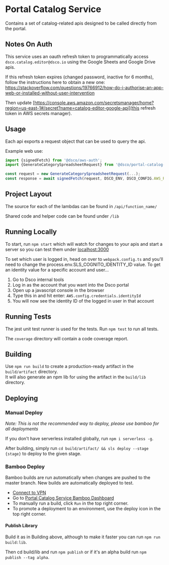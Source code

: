 # Portal Catalog Service
Contains a set of catalog-related apis designed to be called directly from the portal.

## Notes On Auth
This service uses an oauth refresh token to programmatically access `dsco.catalog.editor@dsco.io` 
using the Google Sheets and Google Drive apis.

If this refresh token expires (changed password, inactive for 6 months), follow the instructions here
to obtain a new one: https://stackoverflow.com/questions/19766912/how-do-i-authorise-an-app-web-or-installed-without-user-intervention

Then update [https://console.aws.amazon.com/secretsmanager/home?region=us-east-1#/secret?name=catalog-editor-google-api](this refresh token in AWS secrets manager).

## Usage
Each api exports a request object that can be used to query the api.

Example web use:

```typescript
import {signedFetch} from '@dsco/aws-auth';
import {GenerateCategorySpreadsheetRequest} from '@dsco/portal-catalog-service';

const request = new GenerateCategorySpreadsheetRequest(...);
const response = await signedFetch(request, DSCO_ENV, DSCO_CONFIG.AWS_REGION, DSCO_CONFIG.AWS_COGNITO_ID, window.AWS);
```

## Project Layout
The source for each of the lambdas can be found in `/api/function_name/`

Shared code and helper code can be found under `/lib`

## Running Locally
To start, run `npm start` which will watch for changes to your apis and 
start a server so you can test them under [localhost:3000](localhost:3000)

To set which user is logged in, head on over to `webpack.config.ts` and you'll need to change the
process.env.SLS_COGNITO_IDENTITY_ID value.  To get an identity value for a specific account and 
user...

1) Go to Dsco internal tools
1) Log in as the account that you want into the Dsco portal
1) Open up a javascript console in the browser
1) Type this in and hit enter: `AWS.config.credentials.identityId`
1) You will now see the identity ID of the logged in user in that account

## Running Tests
The jest unit test runner is used for the tests. Run `npm test` to run all tests.

The `coverage` directory will contain a code coverage report.

## Building
Use `npm run build` to create a production-ready artifact in the `build/artifact` directory.  
It will also generate an npm lib for using the artifact in the `build/lib` directory.

## Deploying
### Manual Deploy
_Note: This is not the recommended way to deploy, please use bamboo for all deployments_

If you don't have serverless installed globally, run `npm i serverless -g`.

After building, simply run `cd build/artifact/ && sls deploy --stage {stage}` to deploy to the given stage.

### Bamboo Deploy
Bamboo builds are run automatically when changes are pushed to the master branch.  New builds are automatically deployed to test.


* [Connect to VPN](https://dsco.atlassian.net/wiki/spaces/DSCO/pages/362217473/Connect+to+VPN)
* Go to [Portal Catalog Service Bamboo Dashboard](http://bamboo.ops:8085/browse/DCST-PC)
* To manually run a build, click `Run` in the top right corner.
* To promote a deployment to an environment, use the deploy icon in the top right corner.

#### Publish Library

Build it as in Building above, although to make it faster you can run `npm run build:lib`.

Then cd build/lib and run `npm publish` or if it's an alpha build run `npm publish --tag alpha`.

